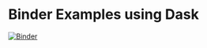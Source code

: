 # Binder Examples using Dask

[![Binder](https://mybinder.org/badge_logo.svg)](https://mybinder.org/v2/gh/dask/dask-tutorial/main?urlpath=lab)

